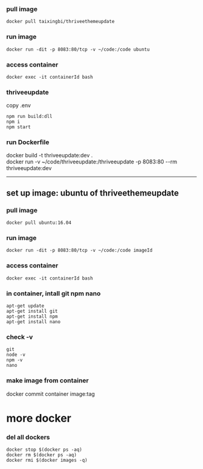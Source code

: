 





### pull image
```
docker pull taixingbi/thriveethemeupdate
```

### run image
```
docker run -dit -p 8083:80/tcp -v ~/code:/code ubuntu
```

### access container
```
docker exec -it containerId bash   
```



### thriveeupdate
copy .env

```
npm run build:dll 
npm i
npm start
```


### run Dockerfile
docker build -t thriveeupdate:dev .   
docker run -v ~/code/thriveeupdate:/thriveeupdate -p 8083:80 --rm thriveeupdate:dev 

---
## set up image: ubuntu of thriveethemeupdate
### pull image
```
docker pull ubuntu:16.04
```

### run image
```
docker run -dit -p 8083:80/tcp -v ~/code:/code imageId
```

### access container
```
docker exec -it containerId bash   
```

### in container, intall git npm nano 
```
apt-get update
apt-get install git  
apt-get install npm 
apt-get install nano
```

### check -v
```
git 
node -v
npm -v
nano
```

### make image from container
docker commit container image:tag


# more docker 

### del all dockers
```
docker stop $(docker ps -aq)    
docker rm $(docker ps -aq)    
docker rmi $(docker images -q)   
```



